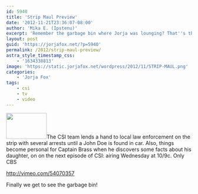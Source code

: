 ```yaml
---
id: 5940
title: 'Strip Maul Preview'
date: '2012-11-21T23:36:07-08:00'
author: 'Mika E. (Ipstenu)'
excerpt: 'Remember the garbage bin where Jorja was lounging? That''s this episode.'
layout: post
guid: 'https://jorjafox.net/?p=5940'
permalink: /2012/strip-maul-preview/
astra_style_timestamp_css:
    - '1634338813'
image: 'https://static.jorjafox.net/wordpress/2012/11/STRIP-MAUL.png'
categories:
    - 'Jorja Fox'
tags:
    - csi
    - tv
    - video
---
```


<a href="//static.jorjafox.net/wordpress/2012/11/STRIP-MAUL.png"><img class="alignleft size-thumbnail wp-image-5941" title="STRIP-MAUL" src="//static.jorjafox.net/wordpress/2012/11/STRIP-MAUL-110x70.png" alt="" width="110" height="70" /></a>The CSI team lends a hand to local law enforcement on the strip with several arrests until a John Doe is found in car. Also, things become personal for Captain Brass when he discovers some facts about his daughter, on on the next episode of CSI: airing Wednesday at 10/9c. Only CBS

http://vimeo.com/54070357

Finally we get to see the garbage bin!